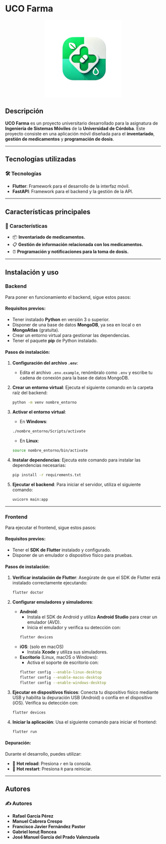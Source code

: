 # UCO Farma

<p align="center"><img src="frontend/uco_farma/assets/images/logo-removebg.png" alt="Logo de UCO Farma" width="250"/></p>

## Descripción
**UCO Farma** es un proyecto universitario desarrollado para la asignatura de **Ingeniería de Sistemas Móviles** de la **Universidad de Córdoba**. Este proyecto consiste en una aplicación móvil diseñada para el **inventariado**, **gestión de medicamentos** y **programación de dosis**.

---

## Tecnologías utilizadas
### 🛠️ Tecnologías
- **Flutter**: Framework para el desarrollo de la interfaz móvil.
- **FastAPI**: Framework para el backend y la gestión de la API.

---

## Características principales
### 🌟 Características
- 📦 **Inventariado de medicamentos.**
- 📋 **Gestión de información relacionada con los medicamentos.**
- ⏰ **Programación y notificaciones para la toma de dosis.**

---

## Instalación y uso

### Backend
Para poner en funcionamiento el backend, sigue estos pasos:

#### Requisitos previos:
- Tener instalado **Python** en versión 3 o superior.
- Disponer de una base de datos **MongoDB**, ya sea en local o en **MongoAtlas** (gratuita).
- Crear un entorno virtual para gestionar las dependencias.
- Tener el paquete **pip** de Python instalado.

#### Pasos de instalación:

1. **Configuración del archivo `.env`**:
   - Edita el archivo `.env.example`, renómbralo como `.env` y escribe tu cadena de conexión para la base de datos MongoDB.

2. **Crear un entorno virtual**:
   Ejecuta el siguiente comando en la carpeta raíz del backend:
   ```bash
   python -m venv nombre_entorno
   ```

3. **Activar el entorno virtual**:
   - En **Windows**:
   ```bash
   ./nombre_entorno/Scripts/activate
   ```
   - En **Linux**:
   ```bash
   source nombre_entorno/bin/activate
   ```

4. **Instalar dependencias**:
   Ejecuta este comando para instalar las dependencias necesarias:
   ```bash
   pip install -r requirements.txt
   ```

5. **Ejecutar el backend**:
   Para iniciar el servidor, utiliza el siguiente comando:
   ```bash
   uvicorn main:app
   ```

---

### Frontend
Para ejecutar el frontend, sigue estos pasos:

#### Requisitos previos:
- Tener el **SDK de Flutter** instalado y configurado.
- Disponer de un emulador o dispositivo físico para pruebas.

#### Pasos de instalación:

1. **Verificar instalación de Flutter**:
   Asegúrate de que el SDK de Flutter está instalado correctamente ejecutando:
   ```bash
   flutter doctor
   ```

2. **Configurar emuladores y simuladores**:
   - **Android**:
     - Instala el SDK de Android y utiliza **Android Studio** para crear un emulador (AVD).
     - Inicia el emulador y verifica su detección con:
     ```bash
     flutter devices
     ```
   - **iOS**: (solo en macOS)
     - Instala **Xcode** y utiliza sus simuladores.
   - **Escritorio** (Linux, macOS o Windows):
     - Activa el soporte de escritorio con:
     ```bash
     flutter config --enable-linux-desktop
     flutter config --enable-macos-desktop
     flutter config --enable-windows-desktop
     ```

3. **Ejecutar en dispositivos físicos**:
   Conecta tu dispositivo físico mediante USB y habilita la depuración USB (Android) o confía en el dispositivo (iOS). Verifica su detección con:
   ```bash
   flutter devices
   ```

4. **Iniciar la aplicación**:
   Usa el siguiente comando para iniciar el frontend:
   ```bash
   flutter run
   ```

#### Depuración:
Durante el desarrollo, puedes utilizar:
- 🔄 **Hot reload**: Presiona `r` en la consola.
- 🔁 **Hot restart**: Presiona `R` para reiniciar.

---

## Autores
### ✍️ Autores
- **Rafael García Pérez**
- **Manuel Cabrera Crespo**
- **Francisco Javier Fernández Pastor**
- **Gabriel Ionuț Roncea**
- **José Manuel García del Prado Valenzuela**

